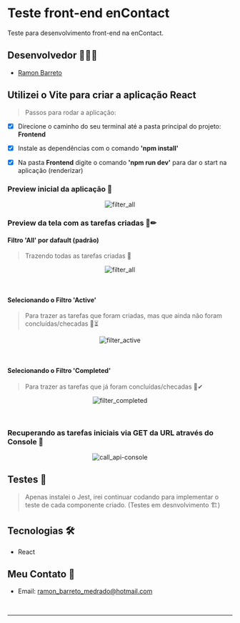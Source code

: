 # Teste front-end enContact

Teste para desenvolvimento front-end na enContact.

## Desenvolvedor 👨🏽‍💻

- <a target="_blank" href="https://www.linkedin.com/in/ramon-barreto-medrado/">Ramon Barreto</a>

## Utilizei o Vite para criar a aplicação React 
> Passos para rodar a aplicação:
- [x] Direcione o caminho do seu terminal até a pasta principal do projeto: <strong>Frontend</strong>
- [x] Instale as dependências com o comando <strong>'npm install'</strong>
- [x] Na pasta <strong>Frontend</strong> digite o comando <strong>'npm run dev'</strong> para dar o start na aplicação (renderizar)

  
### Preview inicial da aplicação 📖 
<p align="center">
  <img alt="filter_all" src="./Frontend/data/initial-preview.PNG">
</p>

### Preview da tela com as tarefas criadas 📄✏

#### Filtro 'All' por dafault (padrão)
> Trazendo todas as tarefas criadas 📝
<p align="center">
  <img alt="filter_all" src="./Frontend/data/filter_all.PNG">
</p>
<br>

#### Selecionando o Filtro 'Active'
> Para trazer as tarefas que foram criadas, mas que ainda não foram concluídas/checadas 📝⏳
<p align="center">
  <img alt="filter_active" src="./Frontend/data/filter_active.PNG">
</p>
<br>

#### Selecionando o Filtro 'Completed'
> Para trazer as tarefas que já foram concluídas/checadas 📝✔
<p align="center">
  <img alt="filter_completed" src="./Frontend/data/filter_completed.PNG">
</p>
<br>

### Recuperando as tarefas iniciais via GET da URL através do Console 📨
<p align="center">
  <img alt="call_api-console" src="./Frontend/data/call_api.PNG">
</p>


## Testes 🧪
> Apenas instalei o Jest, irei continuar codando para implementar o teste de cada componente criado. (Testes em desnvolvimento 🏗)


## Tecnologias 🛠
- React

## Meu Contato 📲

- Email: ramon_barreto_medrado@hotmail.com

<br>
<hr>
<br>